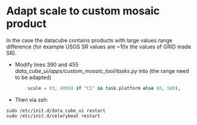 # Adapt scale to custom mosaic product
In the case the datacube contains products with large values range difference (for example USGS SR values are ~10x the values of GRID made SR).
* Modify lines 390 and 455 *data_cube_ui/apps/custom_mosaic_tool/tasks.py* into (the range need to be adapted)
```python
        scale = (0, 4096) if "C1" in task.platform else (0, 500),
```
* Then via ssh:
```
sudo /etc/init.d/data_cube_ui restart
sudo /etc/init.d/celerybeat restart
```
